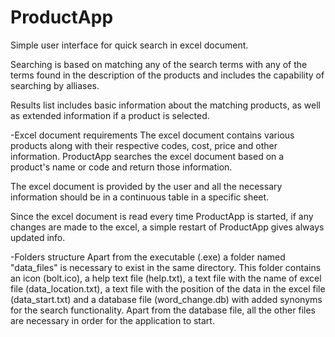 # ProductApp
Simple user interface for quick search in excel document.

Searching is based on matching any of the search terms
with any of the terms found in the description of the products
and includes the capability of searching by alliases.

Results list includes basic information about the matching products,
as well as extended information if a product is selected.

-Excel document requirements
The excel document contains various products along with their respective 
codes, cost, price and other information.
ProductApp searches the excel document based on a product's name or code
and return those information.

The excel document is provided by the user and all the necessary information
should be in a continuous table in a specific sheet. 

Since the excel document is read every time ProductApp is started, if any
changes are made to the excel, a simple restart of ProductApp gives always
updated info.

-Folders structure
Apart from the executable (.exe) a folder named "data_files" is necessary
to exist in the same directory. This folder contains an icon (bolt.ico), a help text
file (help.txt), a text file with the name of excel file (data_location.txt),
a text file with the position of the data in the excel file (data_start.txt) and
a database file (word_change.db) with added synonyms for the search functionality.
Apart from the database file, all the other files are necessary in order for
the application to start.
